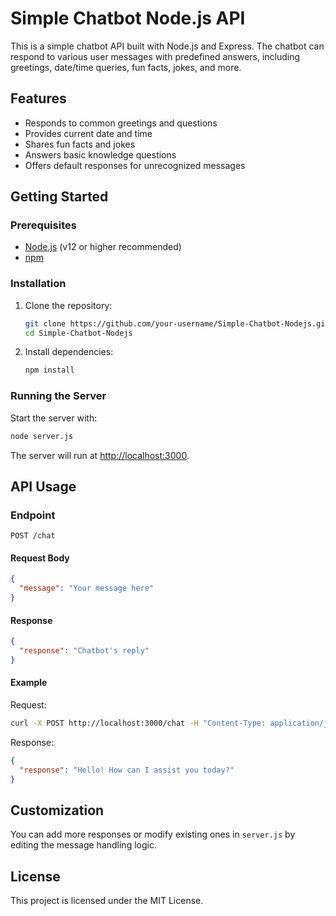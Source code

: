 # Simple Chatbot Node.js API

This is a simple chatbot API built with Node.js and Express. The chatbot can respond to various user messages with predefined answers, including greetings, date/time queries, fun facts, jokes, and more.

## Features
- Responds to common greetings and questions
- Provides current date and time
- Shares fun facts and jokes
- Answers basic knowledge questions
- Offers default responses for unrecognized messages

## Getting Started

### Prerequisites
- [Node.js](https://nodejs.org/) (v12 or higher recommended)
- [npm](https://www.npmjs.com/)

### Installation
1. Clone the repository:
   ```bash
   git clone https://github.com/your-username/Simple-Chatbot-Nodejs.git
   cd Simple-Chatbot-Nodejs
   ```
2. Install dependencies:
   ```bash
   npm install
   ```

### Running the Server
Start the server with:
```bash
node server.js
```
The server will run at [http://localhost:3000](http://localhost:3000).

## API Usage

### Endpoint
`POST /chat`

#### Request Body
```json
{
  "message": "Your message here"
}
```

#### Response
```json
{
  "response": "Chatbot's reply"
}
```

#### Example
Request:
```bash
curl -X POST http://localhost:3000/chat -H "Content-Type: application/json" -d '{"message": "hello"}'
```
Response:
```json
{
  "response": "Hello! How can I assist you today?"
}
```

## Customization
You can add more responses or modify existing ones in `server.js` by editing the message handling logic.

## License
This project is licensed under the MIT License.

